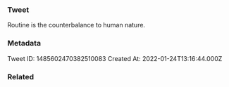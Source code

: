### Tweet
Routine is the counterbalance to human nature.

### Metadata
Tweet ID: 1485602470382510083
Created At: 2022-01-24T13:16:44.000Z

### Related

